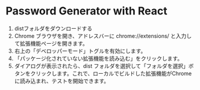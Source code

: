 # Password Generator with React

1. distフォルダをダウンロードする
2. Chrome ブラウザを開き、アドレスバーに chrome://extensions/ と入力して拡張機能ページを開きます。
3. 右上の「デベロッパーモード」トグルを有効にします。
4. 「パッケージ化されていない拡張機能を読み込む」をクリックします。
5. ダイアログが表示されたら、dist フォルダを選択して「フォルダを選択」ボタンをクリックします。これで、ローカルでビルドした拡張機能がChromeに読み込まれ、テストを開始できます。
